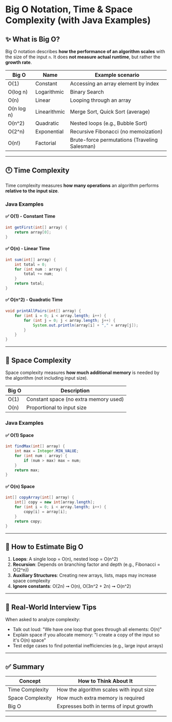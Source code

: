 # Big O Notation, Time & Space Complexity (with Java Examples)

## ✨ What is Big O?

Big O notation describes **how the performance of an algorithm scales** with the size of the input `n`.
It does **not measure actual runtime**, but rather the **growth rate**.

| Big O      | Name         | Example scenario                              |
| ---------- | ------------ | --------------------------------------------- |
| O(1)       | Constant     | Accessing an array element by index           |
| O(log n)   | Logarithmic  | Binary Search                                 |
| O(n)       | Linear       | Looping through an array                      |
| O(n log n) | Linearithmic | Merge Sort, Quick Sort (average)              |
| O(n^2)     | Quadratic    | Nested loops (e.g., Bubble Sort)              |
| O(2^n)     | Exponential  | Recursive Fibonacci (no memoization)          |
| O(n!)      | Factorial    | Brute-force permutations (Traveling Salesman) |

---

## 🕛 Time Complexity

Time complexity measures **how many operations** an algorithm performs **relative to the input size**.

### Java Examples

#### ✅ O(1) - Constant Time

```java
int getFirst(int[] array) {
    return array[0];
}
```

#### ✅ O(n) - Linear Time

```java
int sum(int[] array) {
    int total = 0;
    for (int num : array) {
        total += num;
    }
    return total;
}
```

#### ✅ O(n^2) - Quadratic Time

```java
void printAllPairs(int[] array) {
    for (int i = 0; i < array.length; i++) {
        for (int j = 0; j < array.length; j++) {
            System.out.println(array[i] + "," + array[j]);
        }
    }
}
```

---

## 📀 Space Complexity

Space complexity measures **how much additional memory** is needed by the algorithm (not including input size).

| Big O | Description                           |
| ----- | ------------------------------------- |
| O(1)  | Constant space (no extra memory used) |
| O(n)  | Proportional to input size            |

### Java Examples

#### ✅ O(1) Space

```java
int findMax(int[] array) {
    int max = Integer.MIN_VALUE;
    for (int num : array) {
        if (num > max) max = num;
    }
    return max;
}
```

#### ✅ O(n) Space

```java
int[] copyArray(int[] array) {
    int[] copy = new int[array.length];
    for (int i = 0; i < array.length; i++) {
        copy[i] = array[i];
    }
    return copy;
}
```

---

## 🔹 How to Estimate Big O

1. **Loops**: A single loop = O(n), nested loop = O(n^2)
2. **Recursion**: Depends on branching factor and depth (e.g., Fibonacci = O(2^n))
3. **Auxiliary Structures**: Creating new arrays, lists, maps may increase space complexity
4. **Ignore constants**: O(2n) ➞ O(n), O(3n^2 + 2n) ➞ O(n^2)

---

## 🎯 Real-World Interview Tips

When asked to analyze complexity:

* Talk out loud: "We have one loop that goes through all elements: O(n)"
* Explain space if you allocate memory: "I create a copy of the input so it's O(n) space"
* Test edge cases to find potential inefficiencies (e.g., large input arrays)

---

## ✅ Summary

| Concept          | How to Think About It                    |
| ---------------- | ---------------------------------------- |
| Time Complexity  | How the algorithm scales with input size |
| Space Complexity | How much extra memory is required        |
| Big O            | Expresses both in terms of input growth  |

---
